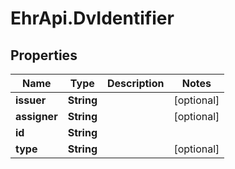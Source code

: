 # EhrApi.DvIdentifier

## Properties

Name | Type | Description | Notes
------------ | ------------- | ------------- | -------------
**issuer** | **String** |  | [optional] 
**assigner** | **String** |  | [optional] 
**id** | **String** |  | 
**type** | **String** |  | [optional] 


